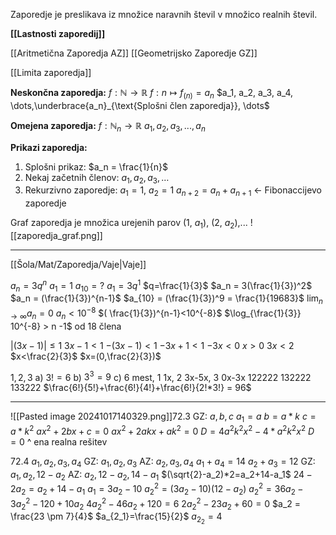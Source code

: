  Zaporedje je preslikava iz množice naravnih števil v množico realnih števil.

**[[Lastnosti zaporedij]]**

[[Aritmetična Zaporedja AZ]]
[[Geometrijsko Zaporedje GZ]]

[[Limita zaporedja]]
 
**Neskončna zaporedja:**
 $f: \mathbb{N} \rightarrow \mathbb{R}$
 $f: n \mapsto f_{(n)}=a_n$
$a_1, a_2, a_3, a_4, \dots,\underbrace{a_n}_{\text{Splošni člen zaporedja}}, \dots$

**Omejena zaporedja:**
 $f: \mathbb{N}_n \rightarrow \mathbb{R}$
  $a_1, a_2, a_3,..., a_n$

**Prikazi zaporedja:**
1. Splošni prikaz:
$a_n = \frac{1}{n}$
2. Nekaj začetnih členov:
$a_1, a_2, a_3,\dots$
3. Rekurzivno zaporedje:
$a_1 = 1$, $a_2 = 1$
$a_{n + 2} = a_n + a_{n + 1}$ <- Fibonaccijevo zaporedje


Graf zaporedja je množica urejenih parov (1, $a_1$), (2, $a_2$),...
![[zaporedja_graf.png]]

---
[[Šola/Mat/Zaporedja/Vaje|Vaje]]

$a_n = 3q^n$
$a_1 = 1$
$a_{10} = ?$
$a_1 = 3q^1$
$q=\frac{1}{3}$
$a_n = 3(\frac{1}{3})^2$
$a_n = (\frac{1}{3})^{n-1}$
$a_{10} = (\frac{1}{3})^9 = \frac{1}{19683}$
$\lim_{n \to \infty} a_n=0$
$a_n < 10^{-8}$
$( \frac{1}{3})^{n-1}<10^{-8}$
$\log_{\frac{1}{3}} 10^{-8} > n -1$
od 18 člena

$|(3x-1)| \leq 1$
$3x-1 < 1$
$-(3x-1) < 1$
$-3x + 1 < 1$
$-3x<0$
$x>0$
$3x<2$
$x<\frac{2}{3}$
$x=(0,\frac{2}{3})$

$1,2,3$
a) $3! = 6$
b) $3^3 = 9$
c) 6 mest, 1 1x, 2 3x-5x, 3 0x-3x
122222
132222
133222
$\frac{6!}{5!}+\frac{6!}{4!}+\frac{6!}{2!*3!} = 96$

---
![[Pasted image 20241017140329.png]]72.3
GZ: $a, b, c$
$a_1 = a$
$b = a * k$
$c = a * k^2$
$ax^2+2bx+c=0$
$ax^2+2akx+ak^2 = 0$
$D = 4a^2k^2x^2 - 4* a^2k^2x^2$
$D = 0$
^ ena realna rešitev 

72.4
$a_1, a_2, a_3, a_4$
GZ: $a_1, a_2, a_3$
AZ: $a_2, a_3, a_4$
$a_1 + a_4 = 14$
$a_2 + a_3 = 12$
GZ: $a_1, a_2, 12 - a_2$
AZ: $a_2, 12 - a_2, 14 - a_1$
$(\sqrt{2}-a_2)*2=a_2+14-a_1$
$24-2a_2=a_2+14-a_1$
$a_1=3a_2-10$
$a_2^2 =(3a_2-10)(12-a_2)$
$a_2^2 = 36a_2 - 3a_2^2-120+10a_2$
$4a_2^2-46a_2+120=6$
$2a_2^2-23a_2+60=0$
$a_2 = \frac{23 \pm 7}{4}$
$a_{2_1}=\frac{15}{2}$
$a_{2_2}=4$
